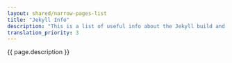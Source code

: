 ```yaml
---
layout: shared/narrow-pages-list
title: "Jekyll Info"
description: "This is a list of useful info about the Jekyll build and layout."
translation_priority: 3
---
```


{{ page.description }}
